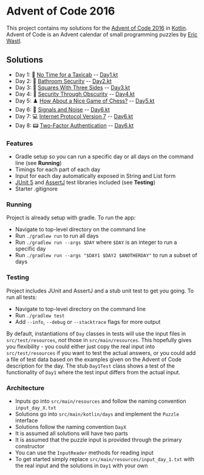 # Advent of Code 2016

This project contains my solutions for the [Advent of Code 2016](https://adventofcode.com/2016)
in [Kotlin](https://kotlinlang.org/). Advent of Code is an Advent calendar of small programming puzzles
by [Eric Wastl](http://was.tl/).

## Solutions

- Day 1: 🚕 [No Time for a Taxicab](https://adventofcode.com/2016/day/1) -- [Day1.kt](https://github.com/andilau/advent-of-code-2016/blob/main/src/main/kotlin/days/Day1.kt)
- Day 2: 🚾 [Bathroom Security](https://adventofcode.com/2016/day/2) -- [Day2.kt](https://github.com/andilau/advent-of-code-2016/blob/main/src/main/kotlin/days/Day2.kt)
- Day 3: 🔺 [Squares With Three Sides](https://adventofcode.com/2016/day/3) -- [Day3.kt](https://github.com/andilau/advent-of-code-2016/blob/main/src/main/kotlin/days/Day3.kt)
- Day 4: 🏪 [Security Through Obscurity](https://adventofcode.com/2016/day/4) -- [Day4.kt](https://github.com/andilau/advent-of-code-2016/blob/main/src/main/kotlin/days/Day4.kt)
- Day 5: ♟️ [How About a Nice Game of Chess?](https://adventofcode.com/2016/day/5) -- [Day5.kt](https://github.com/andilau/advent-of-code-2016/blob/main/src/main/kotlin/days/Day5.kt)
- Day 6: 📣 [Signals and Noise](https://adventofcode.com/2016/day/6) -- [Day6.kt](https://github.com/andilau/advent-of-code-2016/blob/main/src/main/kotlin/days/Day6.kt)
- Day 7: 💻 [Internet Protocol Version 7](https://adventofcode.com/2016/day/7) -- [Day6.kt](https://github.com/andilau/advent-of-code-2016/blob/main/src/main/kotlin/days/Day7.kt)
- Day 8: 📟 [Two-Factor Authentication](https://adventofcode.com/2016/day/7) -- [Day6.kt](https://github.com/andilau/advent-of-code-2016/blob/main/src/main/kotlin/days/Day7.kt)

### Features

* Gradle setup so you can run a specific day or all days on the command line (see **Running**)
* Timings for each part of each day
* Input for each day automatically exposed in String and List form
* [JUnit 5](https://junit.org/junit5/) and [AssertJ](https://assertj.github.io/doc/) test libraries included (see **Testing**)
* Starter .gitignore

### Running

Project is already setup with gradle. To run the app:

* Navigate to top-level directory on the command line
* Run `./gradlew run` to run all days
* Run `./gradlew run --args $DAY` where `$DAY` is an integer to run a specific day
* Run `./gradlew run --args "$DAY1 $DAY2 $ANOTHERDAY"` to run a subset of days

### Testing

Project includes JUnit and AssertJ and a stub unit test to get you going. To run all tests:

* Navigate to top-level directory on the command line
* Run `./gradlew test`
* Add `--info`, `--debug` or `--stacktrace` flags for more output

By default, instantiations of `Day` classes in tests will use the input files in `src/test/resources`, _not_ those
in `src/main/resources`. This hopefully gives you flexibility - you could either just copy the real input
into `src/test/resources` if you want to test the actual answers, or you could add a file of test data based on the
examples given on the Advent of Code description for the day. The stub `Day1Test` class shows a test of the
functionality of `Day1` where the test input differs from the actual input.

### Architecture

* Inputs go into `src/main/resources` and follow the naming convention `input_day_X.txt`
* Solutions go into `src/main/kotlin/days` and implement the `Puzzle` interface
* Solutions follow the naming convention `DayX`
* It is assumed all solutions will have two parts
* It is assumed that the puzzle input is provided through the primary constructor
* You can use the `InputReader` methods for reading input
* To get started simply replace `src/main/resources/input_day_1.txt` with the real input and the solutions in `Day1` with your own